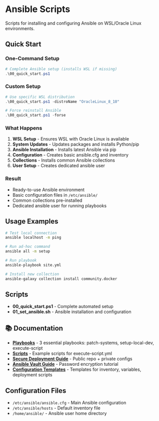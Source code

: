 # Ansible Scripts

Scripts for installing and configuring Ansible on WSL/Oracle Linux environments.

## Quick Start

### One-Command Setup

```powershell
# Complete Ansible setup (installs WSL if missing)
.\00_quick_start.ps1
```

### Custom Setup

```powershell
# Use specific WSL distribution
.\00_quick_start.ps1 -distroName "OracleLinux_8_10"

# Force reinstall Ansible
.\00_quick_start.ps1 -forse
```

### What Happens

1. **WSL Setup** - Ensures WSL with Oracle Linux is available
2. **System Updates** - Updates packages and installs Python/pip
3. **Ansible Installation** - Installs latest Ansible via pip
4. **Configuration** - Creates basic ansible.cfg and inventory
5. **Collections** - Installs common Ansible collections
6. **User Setup** - Creates dedicated ansible user

### Result

- Ready-to-use Ansible environment
- Basic configuration files in `/etc/ansible/`
- Common collections pre-installed
- Dedicated ansible user for running playbooks

## Usage Examples

```bash
# Test local connection
ansible localhost -m ping

# Run ad-hoc command
ansible all -m setup

# Run playbook
ansible-playbook site.yml

# Install new collection
ansible-galaxy collection install community.docker
```

## Scripts

- **00_quick_start.ps1** - Complete automated setup
- **01_set_ansible.sh** - Ansible installation and configuration

## 📚 Documentation

- **[Playbooks](playbooks/README.md)** - 3 essential playbooks: patch-systems, setup-local-dev, execute-script
- **[Scripts](scripts/README.md)** - Example scripts for execute-script.yml
- **[Secure Deployment Guide](docs/SECURE-DEPLOYMENT-GUIDE.md)** - Public repo + private configs  
- **[Ansible Vault Guide](docs/ANSIBLE-VAULT-GUIDE.md)** - Password encryption tutorial
- **[Configuration Templates](docs/)** - Templates for inventory, variables, deployment scripts

## Configuration Files

- `/etc/ansible/ansible.cfg` - Main Ansible configuration
- `/etc/ansible/hosts` - Default inventory file
- `/home/ansible/` - Ansible user home directory


